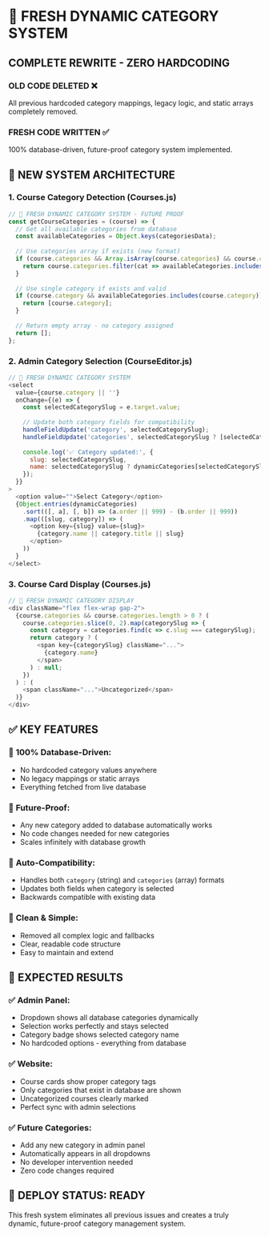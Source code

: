 # 🚀 FRESH DYNAMIC CATEGORY SYSTEM

## COMPLETE REWRITE - ZERO HARDCODING

### OLD CODE DELETED ❌
All previous hardcoded category mappings, legacy logic, and static arrays completely removed.

### FRESH CODE WRITTEN ✅
100% database-driven, future-proof category system implemented.

## 🎯 NEW SYSTEM ARCHITECTURE

### 1. Course Category Detection (Courses.js)
```javascript
// 🚀 FRESH DYNAMIC CATEGORY SYSTEM - FUTURE PROOF
const getCourseCategories = (course) => {
  // Get all available categories from database
  const availableCategories = Object.keys(categoriesData);
  
  // Use categories array if exists (new format)
  if (course.categories && Array.isArray(course.categories) && course.categories.length > 0) {
    return course.categories.filter(cat => availableCategories.includes(cat));
  }
  
  // Use single category if exists and valid
  if (course.category && availableCategories.includes(course.category)) {
    return [course.category];
  }
  
  // Return empty array - no category assigned
  return [];
};
```

### 2. Admin Category Selection (CourseEditor.js)
```javascript
// 🚀 FRESH DYNAMIC CATEGORY SYSTEM
<select
  value={course.category || ''}
  onChange={(e) => {
    const selectedCategorySlug = e.target.value;
    
    // Update both category fields for compatibility
    handleFieldUpdate('category', selectedCategorySlug);
    handleFieldUpdate('categories', selectedCategorySlug ? [selectedCategorySlug] : []);
    
    console.log('✅ Category updated:', {
      slug: selectedCategorySlug,
      name: selectedCategorySlug ? dynamicCategories[selectedCategorySlug]?.name : 'None'
    });
  }}
>
  <option value="">Select Category</option>
  {Object.entries(dynamicCategories)
    .sort(([, a], [, b]) => (a.order || 999) - (b.order || 999))
    .map(([slug, category]) => (
      <option key={slug} value={slug}>
        {category.name || category.title || slug}
      </option>
    ))
  }
</select>
```

### 3. Course Card Display (Courses.js)
```javascript
// 🚀 FRESH DYNAMIC CATEGORY DISPLAY
<div className="flex flex-wrap gap-2">
  {course.categories && course.categories.length > 0 ? (
    course.categories.slice(0, 2).map(categorySlug => {
      const category = categories.find(c => c.slug === categorySlug);
      return category ? (
        <span key={categorySlug} className="...">
          {category.name}
        </span>
      ) : null;
    })
  ) : (
    <span className="...">Uncategorized</span>
  )}
</div>
```

## ✅ KEY FEATURES

### 🎯 **100% Database-Driven:**
- No hardcoded category values anywhere
- No legacy mappings or static arrays
- Everything fetched from live database

### 🚀 **Future-Proof:**
- Any new category added to database automatically works
- No code changes needed for new categories
- Scales infinitely with database growth

### 🔄 **Auto-Compatibility:**
- Handles both `category` (string) and `categories` (array) formats
- Updates both fields when category is selected
- Backwards compatible with existing data

### 🧹 **Clean & Simple:**
- Removed all complex logic and fallbacks
- Clear, readable code structure
- Easy to maintain and extend

## 🎊 EXPECTED RESULTS

### ✅ **Admin Panel:**
- Dropdown shows all database categories dynamically
- Selection works perfectly and stays selected
- Category badge shows selected category name
- No hardcoded options - everything from database

### ✅ **Website:**
- Course cards show proper category tags
- Only categories that exist in database are shown
- Uncategorized courses clearly marked
- Perfect sync with admin selections

### ✅ **Future Categories:**
- Add any new category in admin panel
- Automatically appears in all dropdowns
- No developer intervention needed
- Zero code changes required

## 🚀 DEPLOY STATUS: READY

This fresh system eliminates all previous issues and creates a truly dynamic, future-proof category management system.